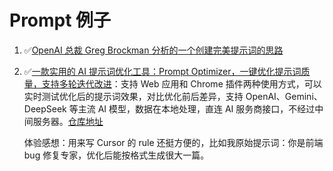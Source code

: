 # Prompt 例子

1. ✅[OpenAI 总裁 Greg Brockman 分析的一个创建完美提示词的思路](https://x.com/tuturetom/status/1894934250820116838)

2. ✅[一款实用的 AI 提示词优化工具：Prompt Optimizer，一键优化提示词质量，支持多轮迭代改进](https://x.com/aigclink/status/1896080656230465562)：支持 Web 应用和 Chrome 插件两种使用方式，可以实时测试优化后的提示词效果，对比优化前后差异，支持 OpenAI、Gemini、DeepSeek 等主流 AI 模型，数据在本地处理，直连 AI 服务商接口，不经过中间服务器。[仓库地址](https://github.com/linshenkx/prompt-optimizer)

   体验感想：用来写 Cursor 的 rule 还挺方便的，比如我原始提示词：你是前端 bug 修复专家，优化后能按格式生成很大一篇。

